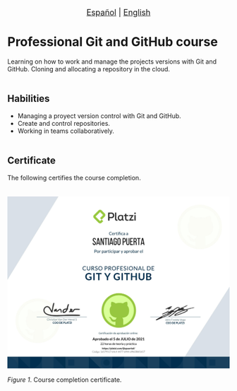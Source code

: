 <p align = "center">
<font size ="4.7px"><a href = "https://github.com/spuerta10/plantillas/blob/cursos/nombre_curso/recursos/traducciones/nombre_curso_espaniol.md">Español</a>
                                                                              |
<a href = "https://github.com/spuerta10/plantillas/blob/cursos/nombre_curso/README.md">English</a></font> 
</p>

# Professional Git and GitHub course
Learning on how to work and manage the projects versions with Git and GitHub.
Cloning and allocating a repository in the cloud.
<br></br>

## Habilities
- Managing a proyect version control with Git and GitHub.
- Create and control repositories.
- Working in teams collaboratively.
<br></br>

## Certificate
The following certifies the course completion.   
<br></br>
![](https://github.com/spuerta10/cursos/blob/main/git_y_github/recursos/imagenes_y_videos/diploma-git-github.jpg)   

*Figure 1*. Course completion certificate.
<br></br>
<br></br>
<br></br>
